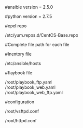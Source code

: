 #ansible version = 2.5.0

#python version = 2.7.5


#epel repo

/etc/yum.repos.d/CentOS-Base.repo


#Complete file path for each file

#Inentory file

/etc/ansible/hosts  


#flaybook file

/root/playbook_ftp.yaml  
/root/playbook_web.yaml  
/root/playbook_web_ftp.yaml  


#configuration

/root/vsftpd.conf

/root/httpd.conf  
